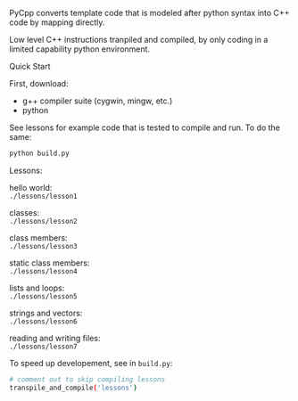 
PyCpp converts template code that is modeled 
after python syntax into C++ code by mapping directly.

Low level C++ instructions tranpiled and compiled, by only coding in a 
limited capability python environment. 

Quick Start

First, download:
- g++ compiler suite (cygwin, mingw, etc.)
- python

See lessons for example code that is tested to compile
and run. To do the same:
```bash
python build.py
``` 

Lessons:

hello world:  
`./lessons/lesson1`

classes:  
`./lessons/lesson2`

class members:  
`./lessons/lesson3`

static class members:  
`./lessons/lesson4`

lists and loops:  
`./lessons/lesson5`

strings and vectors:  
`./lessons/lesson6`

reading and writing files:  
`./lessons/lesson7`

To speed up developement, see in `build.py`:
```bash
# comment out to skip compiling lessons
transpile_and_compile('lessons')
```
